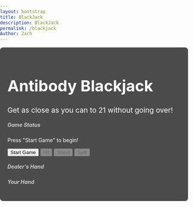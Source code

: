 ```yaml
---
layout: bootstrap
title: BlackJack
description: BlackJack
permalink: /blackjack
Author: Zach
---
```


<style>
  body {
    background-image: url('{{site.baseurl}}/images/blackjacklayout.png'); 
    background-size: cover;
    background-repeat: no-repeat;
    background-position: center;
    color: #ffffff;
    font-family: 'Inter', sans-serif;
    margin: 0;
    padding: 0;
  }

  .container {
    position: relative;
    z-index: 1; 
    background-color: rgba(0, 0, 0, 0.7); 
    border-radius: 8px;
    padding: 20px;
  }

  h1.text-center {
    color: #ffffff; 
    font-size: 2.5875rem; 
  }

  .description {
    font-size: 1.2rem; 
    color: #ffffff;
  }

  .card-title {
    color: #cccccc; 
  }
</style>

<div class="container mt-5">
  <h1 class="text-center">Antibody Blackjack</h1>
  <p class="text-center description">Get as close as you can to 21 without going over!</p>
  <div class="row justify-content-center mt-4">
    <div class="col-md-6">
      <div class="card">  
        <div class="card-body">
          <h5 class="card-title">Game Status</h5>
          <p id="game-status" class="card-text">Press "Start Game" to begin!</p>
          <div class="d-flex justify-content-between">
            <button id="start-game" class="btn btn-primary">Start Game</button>
            <button id="hit" class="btn btn-success" disabled>Hit</button>
            <button id="stand" class="btn btn-warning" disabled>Stand</button>
            <button id="split" class="btn btn-secondary" disabled>Split</button>
          </div>
        </div>
      </div>
    </div>
  </div>
  <div class="row justify-content-center mt-4">
    <div class="col-md-6">
      <div class="card">
        <div class="card-body">
          <h5 class="card-title">Dealer's Hand</h5>
          <div id="dealer-hand" class="d-flex flex-wrap justify-content-center"></div>
          <h5 class="card-title mt-4">Your Hand</h5>
          <div id="player-hand" class="d-flex flex-wrap justify-content-center"></div>
        </div>
      </div>
    </div>
  </div>
</div>

<script type="module">
  import { pythonURI, fetchOptions } from '{{ site.baseurl }}/assets/js/api/config.js';

  function showPopup(message) {
    const popup = document.createElement("div");
    popup.textContent = message;
    popup.style.position = "fixed";
    popup.style.top = "50%";
    popup.style.left = "50%";
    popup.style.transform = "translate(-50%, -50%)";
    popup.style.backgroundColor = "rgba(0, 0, 0, 0.8)";
    popup.style.color = "white";
    popup.style.padding = "20px";
    popup.style.borderRadius = "8px";
    popup.style.zIndex = "1000";
    popup.style.textAlign = "center";
    popup.style.fontSize = "18px";

    document.body.appendChild(popup);

    setTimeout(() => {
      document.body.removeChild(popup);
    }, 3000); 
  }

  async function updatePoints(points) {
    try {
      const response = await fetch(`${pythonURI}/api/points`, {
        ...fetchOptions,
        method: 'POST',
        body: JSON.stringify({ points })
      });

      const data = await response.json();
      console.log('Response:', response); 
      console.log('Response Data:', data); 

      if (response.ok) {
        console.log('Points updated successfully:', data.total_points);
        showPopup("You gained 50 points!"); 
      } else {
        console.error('Failed to update points:', data.message);
      }
    } catch (error) {
      console.error('Error updating points:', error);
    }
  }

  const startGameButton = document.getElementById("start-game");
  const hitButton = document.getElementById("hit");
  const standButton = document.getElementById("stand");
  const splitButton = document.getElementById("split");
  const gameStatus = document.getElementById("game-status");
  const playerHand = document.getElementById("player-hand");
  const dealerHand = document.getElementById("dealer-hand");

  let deck = [];
  let playerCards = [];
  let dealerCards = [];
  let playerHand1 = [];
  let playerHand2 = [];
  let isPlayingFirstHand = true;

  function createDeck() {
    const antibodies = [
      { name: "IgG", value: 11, description: "IgG: Most abundant, long-term immunity." },
      { name: "IgA", value: 2, description: "IgA: Protects mucosal surfaces." },
      { name: "IgM", value: 3, description: "IgM: First responder, complement activator." },
      { name: "IgE", value: 4, description: "IgE: Allergies and parasite defense." },
      { name: "IgD", value: 5, description: "IgD: B cell activation role." },
      { name: "IgG1", value: 6, description: "IgG1: Effective against viruses/bacteria." },
      { name: "IgG2", value: 7, description: "IgG2: Carbohydrate antigen defense." },
      { name: "IgG3", value: 8, description: "IgG3: Strong complement activator." },
      { name: "IgG4", value: 9, description: "IgG4: Regulates immune responses." },
      { name: "IgA1", value: 10, description: "IgA1: Blood-based infection defense." },
      { name: "IgA2", value: 10, description: "IgA2: Mucosal secretion protection." },
      { name: "Secretory IgM", value: 10, description: "Secretory IgM: Mucosal immunity role." },
      { name: "IgY", value: 10, description: "IgY: Bird/reptile antibody, IgG-like." }
    ];

    const suits = ["♥", "♦", "♣", "♠"];
    const ranks = ["A", "2", "3", "4", "5", "6", "7", "8", "9", "10", "J", "Q", "K"];

    deck = [];
    antibodies.forEach((antibody, index) => {
      suits.forEach((suit) => {
        deck.push({
          name: antibody.name,
          value: antibody.value,
          rank: ranks[index],
          suit: suit,
          description: antibody.description
        });
      });
    });

    deck.sort(() => Math.random() - 0.5); 
  }

  function calculateScore(cards) {
    let score = 0;
    let iggCount = 0;

    for (const card of cards) {
      score += card.value;
      if (card.name === "IgG") {
        iggCount++;
      }
    }

    while (score > 21 && iggCount > 0) {
      score -= 10; 
      iggCount--;
    }

    return score;
  }

  function createCardElement(card) {
    const cardElement = document.createElement("div");
    cardElement.style.width = "160px";
    cardElement.style.height = "240px";
    cardElement.className = "card m-2";
    cardElement.style.border = "1px solid black";
    cardElement.style.borderRadius = "8px";
    cardElement.style.backgroundColor = "white";
    cardElement.style.position = "relative";
    cardElement.style.display = "flex";
    cardElement.style.flexDirection = "column";
    cardElement.style.justifyContent = "space-between";
    cardElement.style.padding = "5px";
    cardElement.style.color = "black";
    cardElement.style.cursor = "pointer"; 

    const frontFace = document.createElement("div");
    frontFace.style.width = "100%";
    frontFace.style.height = "100%";
    frontFace.style.position = "absolute";
    frontFace.style.backfaceVisibility = "hidden";
    frontFace.style.transform = "rotateY(0deg)";
    frontFace.style.display = "flex";
    frontFace.style.flexDirection = "column";
    frontFace.style.justifyContent = "space-between";

    const imageElement = document.createElement("img");
    imageElement.src = `{{site.baseurl}}/images/${card.name.replace(/\s+/g, '')}.png`;
    imageElement.alt = card.name;
    imageElement.style.width = "100%";
    imageElement.style.height = "100%";
    imageElement.style.borderRadius = "8px";
    frontFace.appendChild(imageElement);

    const suitColor = (card.suit === "♥" || card.suit === "♦") ? "red" : "black";

    const topLeft = document.createElement("div");
    topLeft.style.position = "absolute";
    topLeft.style.top = "5px";
    topLeft.style.left = "5px";
    topLeft.style.fontSize = "18px";
    topLeft.style.fontWeight = "bold";
    topLeft.style.color = suitColor;
    topLeft.textContent = `${card.rank} ${card.suit}`;
    frontFace.appendChild(topLeft);

    const topRight = document.createElement("div");
    topRight.style.position = "absolute";
    topRight.style.top = "5px";
    topRight.style.right = "5px";
    topRight.style.fontSize = "16px";
    topRight.style.fontWeight = "bold";
    topRight.textContent = card.name;
    frontFace.appendChild(topRight);

    const backFace = document.createElement("div");
    backFace.style.width = "100%";
    backFace.style.height = "100%";
    backFace.style.position = "absolute";
    backFace.style.backfaceVisibility = "hidden";
    backFace.style.transform = "rotateY(180deg)";
    backFace.style.display = "flex";
    backFace.style.alignItems = "center";
    backFace.style.justifyContent = "center";
    backFace.style.backgroundColor = "white";
    backFace.style.borderRadius = "8px";
    backFace.style.padding = "10px";
    backFace.style.textAlign = "center";
    backFace.style.color = "black";
    backFace.textContent = card.description;

    cardElement.appendChild(frontFace);
    cardElement.appendChild(backFace);

    cardElement.style.transformStyle = "preserve-3d";
    cardElement.style.transition = "transform 0.6s";

    cardElement.addEventListener("click", () => {
      if (cardElement.style.transform === "rotateY(180deg)") {
        cardElement.style.transform = "rotateY(0deg)";
      } else {
        cardElement.style.transform = "rotateY(180deg)";
      }
    });

    return cardElement;
  }

  function resetGame() {
    deck = [];
    playerCards = [];
    dealerCards = [];
    playerHand1 = [];
    playerHand2 = [];
    isPlayingFirstHand = true;
    playerHand.innerHTML = "";
    dealerHand.innerHTML = "";
    gameStatus.textContent = "Press 'Start Game' to begin!";
    hitButton.disabled = true;
    standButton.disabled = true;
    splitButton.disabled = true;
  }

  function updateHands() {
    playerHand.innerHTML = "";
    dealerHand.innerHTML = "";

    dealerHand.style.display = "flex";
    dealerHand.style.justifyContent = "center";
    dealerHand.style.marginBottom = "20px";
    dealerCards.forEach(card => dealerHand.appendChild(createCardElement(card)));

    if (playerHand1.length > 0 && playerHand2.length > 0) {
      const handsContainer = document.createElement("div");
      handsContainer.style.display = "flex";
      handsContainer.style.justifyContent = "center";
      handsContainer.style.gap = "40px";

      const hand1Container = document.createElement("div");
      hand1Container.style.display = "flex";
      hand1Container.style.flexDirection = "column";
      hand1Container.style.alignItems = "center";

      const hand2Container = document.createElement("div");
      hand2Container.style.display = "flex";
      hand2Container.style.flexDirection = "column";
      hand2Container.style.alignItems = "center";

      playerHand1.forEach((card, index) => {
        const cardElement = createCardElement(card);
        cardElement.style.position = "relative";
        cardElement.style.marginTop = `${index * 30}px`;
        hand1Container.appendChild(cardElement);
      });

      playerHand2.forEach((card, index) => {
        const cardElement = createCardElement(card);
        cardElement.style.position = "relative";
        cardElement.style.marginTop = `${index * 30}px`;
        hand2Container.appendChild(cardElement);
      });

      handsContainer.appendChild(hand1Container);
      handsContainer.appendChild(hand2Container);
      playerHand.appendChild(handsContainer);
    } else {
      playerCards.forEach((card, index) => {
        const cardElement = createCardElement(card);
        cardElement.style.position = "relative";
        cardElement.style.marginTop = `${index * 30}px`;
        playerHand.appendChild(cardElement);
      });
    }

    if (playerCards.length === 2 && playerCards[0].rank === playerCards[1].rank) {
      splitButton.disabled = false;
    } else {
      splitButton.disabled = true;
    }
  }

  function startGame() {
    resetGame();
    createDeck();
    playerCards = [deck.pop(), deck.pop()];
    dealerCards = [deck.pop()];
    updateHands();
    gameStatus.textContent = "Game started! Your turn.";
    hitButton.disabled = false;
    standButton.disabled = false;
  }

  function hit() {
    playerCards.push(deck.pop());
    const currentHandScore = calculateScore(playerCards);
    const dealerScore = calculateScore(dealerCards);

    gameStatus.textContent = `Your Score: ${currentHandScore} | Dealer's Score: ${dealerScore}`;

    updateHands();

    splitButton.disabled = true;

    if (currentHandScore > 21) {
      if (playerHand1.length > 0 && playerHand2.length > 0) {
        if (isPlayingFirstHand) {
          isPlayingFirstHand = false;
          playerCards = playerHand2;
          gameStatus.textContent = "Second Card! Your Turn.";
          updateHands();
        } else {
          finalizeSplitGame();
        }
      } else {
        gameStatus.textContent = "You busted! Dealer wins.";
        hitButton.disabled = true;
        standButton.disabled = true;
      }
    }
  }

  function split() {
    if (playerCards.length === 2 && playerCards[0].rank === playerCards[1].rank) {
      playerHand1 = [playerCards[0]];
      playerHand2 = [playerCards[1]];
      playerCards = playerHand1;
      isPlayingFirstHand = true;
      gameStatus.textContent = "First Card! Your Turn.";
      updateHands();
      hitButton.disabled = false;
      standButton.disabled = false;
      splitButton.disabled = true;
    }
  }

  function stand() {
    splitButton.disabled = true;

    if (playerHand1.length > 0 && playerHand2.length > 0) {
      if (isPlayingFirstHand) {
        isPlayingFirstHand = false;
        playerCards = playerHand2;
        gameStatus.textContent = "Second Card! Your Turn.";
        updateHands();
      } else {
        finalizeSplitGame();
      }
    } else {
      finalizeNormalGame();
    }
  }

  function finalizeNormalGame() {
    while (calculateScore(dealerCards) < 17) {
      dealerCards.push(deck.pop());
    }
    updateHands();

    const playerScore = calculateScore(playerCards);
    const dealerScore = calculateScore(dealerCards);

    if (playerScore > 21) {
      gameStatus.textContent = "You busted! Dealer wins.";
    } else if (dealerScore > 21 || playerScore > dealerScore) {
      gameStatus.textContent = "You win!";
      updatePoints(50);
    } else if (playerScore < dealerScore) {
      gameStatus.textContent = "Dealer wins!";
    } else {
      gameStatus.textContent = "It's a tie!";
    }

    hitButton.disabled = true;
    standButton.disabled = true;
  }

  function finalizeSplitGame() {
    const firstHandScore = calculateScore(playerHand1);
    const secondHandScore = calculateScore(playerHand2);

    if (firstHandScore > 21 && secondHandScore > 21) {
      gameStatus.textContent = "Dealer wins!";
      hitButton.disabled = true;
      standButton.disabled = true;
      return;
    }

    while (calculateScore(dealerCards) < 17) {
      dealerCards.push(deck.pop());
    }
    updateHands();

    const dealerScore = calculateScore(dealerCards);

    const firstHandResult = firstHandScore > 21 ? "bust" : dealerScore > 21 || firstHandScore > dealerScore ? "win" : firstHandScore < dealerScore ? "lose" : "tie";
    const secondHandResult = secondHandScore > 21 ? "bust" : dealerScore > 21 || secondHandScore > dealerScore ? "win" : secondHandScore < dealerScore ? "lose" : "tie";

    let resultMessage = "";

    if (firstHandResult === "win" && secondHandResult === "win") {
      resultMessage = "You win!";
      updatePoints(50);
    } else if (firstHandResult === "lose" && secondHandResult === "lose") {
      resultMessage = "Dealer wins!";
    } else if (firstHandResult === "tie" && secondHandResult === "tie") {
      resultMessage = "It's a tie!";
    } else if ((firstHandResult === "win" && secondHandResult === "lose") || (firstHandResult === "lose" && secondHandResult === "win")) {
      resultMessage = "It's a tie!";
    } else if (firstHandResult === "tie" && secondHandResult === "lose") {
      resultMessage = "Dealer wins!";
    } else if (firstHandResult === "tie" && secondHandResult === "win") {
      resultMessage = "You win!";
      updatePoints(50);
    } else if ((firstHandResult === "bust" && secondHandResult === "tie") || (firstHandResult === "tie" && secondHandResult === "bust")) {
      resultMessage = "Dealer wins!";
    } else if (secondHandResult === "bust") {
      resultMessage = firstHandResult === "win" ? "You win!" : "Dealer wins!";
      if (firstHandResult === "win") updatePoints(50);
    } else if (firstHandResult === "bust") {
      resultMessage = secondHandResult === "win" ? "You win!" : "Dealer wins!";
      if (secondHandResult === "win") updatePoints(50);
    }

    gameStatus.textContent = resultMessage;
    hitButton.disabled = true;
    standButton.disabled = true;
  }

  startGameButton.addEventListener("click", startGame);
  hitButton.addEventListener("click", hit);
  standButton.addEventListener("click", stand);
  splitButton.addEventListener("click", split);
</script>

<script>
// filepath: /home/kasm-user/nighthawk/GenomeGamersFrontend/navigation/Worlds/world0.md
// ...existing code...

// --- Background Music ---
const music = new Audio('{{site.baseurl}}/assets/audio/smashbrosmaintheme.mp3'); // Change path as needed
music.loop = true;
music.volume = 0.5;

// Play music after first user interaction (required by browsers)
function startMusicOnce() {
  music.play().catch(() => {});
  window.removeEventListener('click', startMusicOnce);
  window.removeEventListener('keydown', startMusicOnce);
}
window.addEventListener('click', startMusicOnce);
window.addEventListener('keydown', startMusicOnce);
</script>